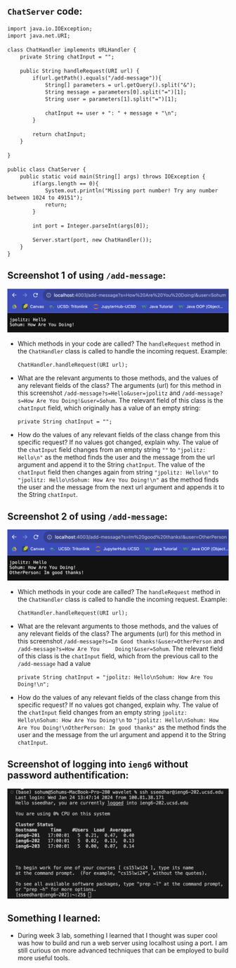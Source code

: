 ## `ChatServer` code:

```
import java.io.IOException;
import java.net.URI;

class ChatHandler implements URLHandler {
    private String chatInput = "";

    public String handleRequest(URI url) {
        if(url.getPath().equals("/add-message")){
            String[] parameters = url.getQuery().split("&");
            String message = parameters[0].split("=")[1];
            String user = parameters[1].split("=")[1];

            chatInput += user + ": " + message + "\n";
        }

        return chatInput;
    }

}

public class ChatServer {
    public static void main(String[] args) throws IOException {
        if(args.length == 0){
            System.out.println("Missing port number! Try any number between 1024 to 49151");
            return;
        }

        int port = Integer.parseInt(args[0]);

        Server.start(port, new ChatHandler());
    }
}

```

## Screenshot 1 of using `/add-message`:

![Image](https://github.com/sohumseedhar-ucsd/cse15l-lab-reports/blob/main/Screenshot%202024-01-30%20at%203.39.42%20PM.png?raw=true)

* Which methods in your code are called?
  The `handleRequest` method in the `ChatHandler` class is called to handle the incoming request.
  Example:
  ```
  ChatHandler.handleRequest(URI url);
  ```
* What are the relevant arguments to those methods, and the values of any relevant fields of the class?
  The arguments (url) for this method in this screenshot `/add-message?s=Hello&user=jpolitz` and `/add-message?s=How Are You Doing!&user=Sohum`. The relevant field of this class is the `chatInput` field, which originally has a value of an empty string:
  ```
  private String chatInput = "";
  ```
* How do the values of any relevant fields of the class change from this specific request? If no values got changed, explain why.
  The value of the `chatInput` field changes from an empty string ```""``` to ```"jpolitz: Hello\n"``` as the method finds the user and the    message from the url argument and append it to the String `chatInput`. The value of the `chatInput` field then changes again from string ```"jpolitz: Hello\n"``` to ```"jpolitz: Hello\nSohum: How Are You Doing!\n"``` as the method finds the user and the message from the next url argument and appends it to the String `chatInput`. 

## Screenshot 2 of using `/add-message`:

![Image](https://github.com/sohumseedhar-ucsd/cse15l-lab-reports/blob/main/Screenshot%202024-01-30%20at%203.41.59%20PM.png?raw=true)

* Which methods in your code are called?
  The `handleRequest` method in the `ChatHandler` class is called to handle the incoming request.
  Example:
  ```
  ChatHandler.handleRequest(URI url);
  ```
* What are the relevant arguments to those methods, and the values of any relevant fields of the class?
  The arguments (url) for this method in this screenshot `/add-message?s=Im Good thanks!&user=OtherPerson` and `/add-message?s=How Are You     Doing!&user=Sohum`. The relevant field of this class is the `chatInput` field, which from the previous call to the `/add-message` had a      value 
  ```
  private String chatInput = "jpolitz: Hello\nSohum: How Are You Doing!\n";
  ```
* How do the values of any relevant fields of the class change from this specific request? If no values got changed, explain why.
  The value of the `chatInput` field changes from an empty string ```jpolitz: Hello\nSohum: How Are You Doing!\n``` to ```"jpolitz: Hello\nSohum: How Are You Doing!\nOtherPerson: Im good thanks"``` as the method finds the user and the message from the url argument and append it to the String `chatInput`.

## Screenshot of logging into `ieng6` without password authentification:
![Image](https://github.com/sohumseedhar-ucsd/cse15l-lab-reports/blob/main/Screenshot%202024-01-30%20at%205.03.42%20PM.png?raw=true)

## Something I learned: 
* During week 3 lab, something I learned that I thought was super cool was how to build and run a web server using localhost using a port. I am still curious on more advanced techniques that can be employed to build more useful tools.  




